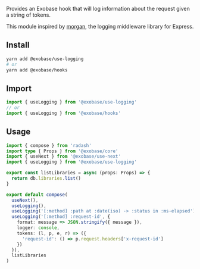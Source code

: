 Provides an Exobase hook that will log information about the request given a string of tokens.

This module inspired by [morgan](https://github.com/expressjs/morgan), the logging middleware library for Express.

## Install

```sh
yarn add @exobase/use-logging
# or
yarn add @exobase/hooks
```

## Import

```ts
import { useLogging } from '@exobase/use-logging'
// or
import { useLogging } from '@exobase/hooks'
```

## Usage

```ts
import { compose } from 'radash'
import type { Props } from '@exobase/core'
import { useNext } from '@exobase/use-next'
import { useLogging } from '@exobase/use-logging'

export const listLibraries = async (props: Props) => {
  return db.libraries.list()
}

export default compose(
  useNext(),
  useLogging(),
  useLogging('[:method] :path at :date(iso) -> :status in :ms-elapsed'),
  useLogging('[:method] :request-id', {
    format: message => JSON.stringify({ message }),
    logger: console,
    tokens: (l, p, e, r) => ({
      'request-id': () => p.request.headers['x-request-id']
    })
  }),
  listLibraries
)
```
